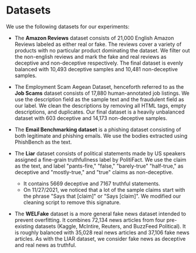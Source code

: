 # Datasets

We use the following datasets for our experiments: 

* The **Amazon Reviews** dataset consists of 21,000 English Amazon Reviews labeled as either real or fake. The reviews cover a variety of products with no particular product dominating the dataset. We filter out the non-english reviews and mark the fake and real reviews as deceptive and non-deceptive respectively. The final dataset is evenly balanced with 10,493 deceptive samples and 10,481 non-deceptive samples. 

* The Employment Scam Aegean Dataset, henceforth referred to as the **Job Scams** dataset consists of 17,880 human-annotated job listings. We use the description field as the sample text and the fraudulent field as our label. We clean the descriptions by removing all HTML tags, empty descriptions, and duplicates. Our final dataset is a heavily unbalanced dataset with 603 deceptive and 14,173 non-deceptive samples.

* The **Email Benchmarking dataset** is a phishing dataset consisting of both legitimate and phishing emails. We use the bodies extracted using PhishBench as the text.

* The **Liar** dataset consists of political statements made by US speakers assigned a fine-grain truthfullness label by PolitiFact. We use the claim as the text, and label  "pants-fire," "false," "barely-true" "half-true," as deceptive and "mostly-true," and "true" claims as non-deceptive.
  * It contains 5669 deceptive and 7167 truthful statements. 
  * On 11/27/2021, we noticed that a lot of the sample claims start with the phrase "Says that [claim]" or "Says [claim]". We modified our cleaning script to remove this signature. 

* The **WELFake** dataset is a more general fake news dataset intended to prevent overfitting. It combines 72,134 news articles from four pre-existing datasets (Kaggle, McIntire, Reuters, and BuzzFeed Political). It is roughly balanced with 35,028 real news articles and 37,106 fake news articles. As with the LIAR dataset, we consider fake news as deceptive and real news as truthful. 

